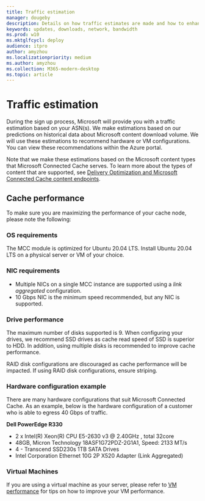 ```yaml
---
title: Traffic estimation
manager: dougeby
description: Details on how traffic estimates are made and how to enhance cache node performance.
keywords: updates, downloads, network, bandwidth
ms.prod: w10
ms.mktglfcycl: deploy
audience: itpro
author: amyzhou
ms.localizationpriority: medium
ms.author: amyzhou
ms.collection: M365-modern-desktop
ms.topic: article
---
```


# Traffic estimation

During the sign up process, Microsoft will provide you with a traffic estimation based on your ASN(s). We make estimations based on our predictions on historical data about Microsoft content download volume. We will use these estimations to recommend hardware or VM configurations. You can view these recommendations within the Azure portal.

Note that we make these estimations based on the Microsoft content types that Microsoft Connected Cache serves. To learn more about the types of content that are supported, see [Delivery Optimization and Microsoft Connected Cache content endpoints](). 

## Cache performance

To make sure you are maximizing the performance of your cache node, please note the following:

### OS requirements

The MCC module is optimized for Ubuntu 20.04 LTS. Install Ubuntu 20.04 LTS on a physical server or VM of your choice.

### NIC requirements

- Multiple NICs on a single MCC instance are supported using a _link aggregated_ configuration.
- 10 Gbps NIC is the minimum speed recommended, but any NIC is supported.

### Drive performance

The maximum number of disks supported is 9. When configuring your drives, we recommend SSD drives as cache read speed of SSD is superior to HDD. In addition, using multiple disks is recommended to improve cache performance. 

RAID disk configurations are discouraged as cache performance will be impacted. If using RAID disk configurations, ensure striping.

### Hardware configuration example

There are many hardware configurations that suit Microsoft Connected Cache. As an example, below is the hardware configuration of a customer who is able to egress 40 Gbps of traffic.

**Dell PowerEdge R330**
- 2 x Intel(R) Xeon(R) CPU E5-2630 v3 @ 2.40GHz , total 32core
- 48GB, Micron Technology 18ASF1G72PDZ-2G1A1, Speed: 2133 MT/s
- 4 - Transcend SSD230s 1TB SATA Drives
- Intel Corporation Ethernet 10G 2P X520 Adapter (Link Aggregated)

### Virtual Machines

If you are using a virtual machine as your server, please refer to [VM performance](mcc-isp-vm-performance.md) for tips on how to improve your VM performance.